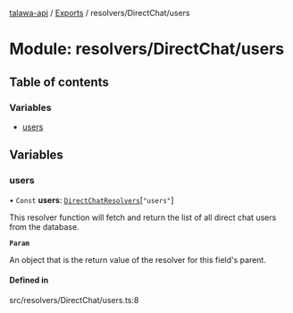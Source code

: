 [talawa-api](../README.md) / [Exports](../modules.md) / resolvers/DirectChat/users

# Module: resolvers/DirectChat/users

## Table of contents

### Variables

- [users](resolvers_DirectChat_users.md#users)

## Variables

### users

• `Const` **users**: [`DirectChatResolvers`](types_generatedGraphQLTypes.md#directchatresolvers)[``"users"``]

This resolver function will fetch and return the list of all direct chat users from the database.

**`Param`**

An object that is the return value of the resolver for this field's parent.

#### Defined in

src/resolvers/DirectChat/users.ts:8

